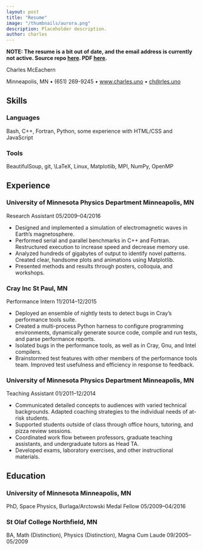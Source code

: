 ```yaml
---
layout: post
title: "Resume"
image: "/thumbnails/aurora.png"
description: Placeholder description.
author: charles
---
```


**NOTE: The resume is a bit out of date, and the email address is currently not active. Source repo [here](https://github.com/chizarlicious/resume). PDF [here](http://charles.uno/assets/images/resume/resume.pdf).**


Charles McEachern

Minneapolis, MN • (651) 269-9245 • www.charles.uno • ch@rles.uno

## Skills

### Languages

Bash, C++, Fortran, Python, some experience with HTML/CSS and JavaScript

### Tools

BeautifulSoup, git, \LaTeX, Linux, Matplotlib, MPI, NumPy, OpenMP

## Experience

### University of Minnesota Physics Department Minneapolis, MN

Research Assistant 05/2009–04/2016

- Designed and implemented a simulation of electromagnetic waves in Earth’s magnetosphere.
- Performed serial and parallel benchmarks in C++ and Fortran. Restructured execution to increase
speed and decrease memory use.
- Analyzed hundreds of gigabytes of output to identify novel patterns. Created clear, handsome
plots and animations using Matplotlib.
- Presented methods and results through posters, colloquia, and workshops.

### Cray Inc St Paul, MN

Performance Intern 11/2014–12/2015

- Deployed an ensemble of nightly tests to detect bugs in Cray’s performance tools suite.
- Created a multi-process Python harness to configure programming environments, dynamically
generate source code, compile and run tests, and parse performance reports.
- Isolated bugs in the performance tools, as well as in Cray, Gnu, and Intel compilers.
- Brainstormed test features with other members of the performance tools team. Improved test
usefulness and efficiency in response to feedback.

### University of Minnesota Physics Department Minneapolis, MN

Teaching Assistant 01/2011–12/2014

- Communicated detailed concepts to audiences with varied technical backgrounds. Adapted
coaching strategies to the individual needs of at-risk students.
- Supported students outside of class through office hours, tutoring, and pizza review sessions.
- Coordinated work flow between professors, graduate teaching assistants, and undergraduate
tutors as Head TA.
- Developed exams, laboratory exercises, and other instructional materials.

## Education

### University of Minnesota Minneapolis, MN

PhD, Space Physics, Burlaga/Arctowski Medal Fellow 05/2009–04/2016

### St Olaf College Northfield, MN

BA, Math (Distinction), Physics (Distinction), Magna Cum Laude 09/2005–05/2009
